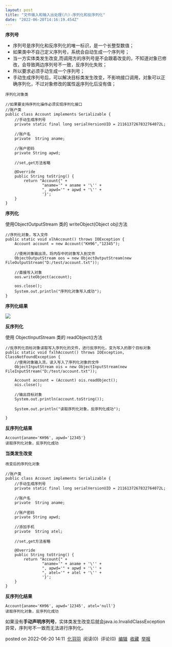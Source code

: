 ```yaml
---
layout: post
title: "文件输入和输入出处理(六)-序列化和反序列化"
date: "2022-06-20T14:16:19.454Z"
---
```

**序列号**

*   序列号是序列化和反序列化的唯一标识，是一个长整型数值；
*   如果类中不自己定义序列号，系统会自动生成一个序列号；
*   当一方实体类发生改变,而调用方的序列号是不会跟着改变的，不知道对象已修改，会导致两边序列号不一致，反序列化失败；
*   所以要求必须手动生成一个序列号；
*   手动生成序列号后，可以解决目标类发生改变，不影响接口调用，对象可以正确序列化，不过对象修改的属性返序列化后没有值；

`序列化对象类`

    //如果要支持序列化操作必须实现序列化接口
    //账户类
    public class Account implements Serializable {
    	//手动生成序列号
        private static final long serialVersionUID = 2116137267832764072L;
        
        //账户名
        private  String aname;
    
        //账户密码
        private String apwd;
        
        //set,get方法省略
        
        @Override
        public String toString() {
            return "Account{" +
                    "aname='" + aname + '\'' +
                    ", apwd='" + apwd + '\'' +
                    '}';
        }
    }    
    

**序列化**

使用ObjectOutputStream 类的 writeObject(Object obj)方法

    //序列化对象，写入文件
    public static void xlhAccount() throws IOException {
        Account account = new Account("KH96","12345");
    
        //使用对象输出流，将内存中的对象写入到文件
        ObjectOutputStream oos = new ObjectOutputStream(new FileOutputStream("D:/test/account.txt"));
        
        //直接写入对象
        oos.writeObject(account);
    
        oos.close();
        System.out.println("序列化对象写入成功");
    }
    

**序列化结果**

![](https://img2022.cnblogs.com/blog/2793469/202206/2793469-20220620140424692-1857097997.png)

**反序列化**

使用 ObjectInputStream 类的 readObject()方法

    //反序列化目标对象读取写入序列化的文件，进行反序列化，变为写入的那个目标对象
    public static void fxlhAccount() throws IOException, ClassNotFoundException {
        //使用对象输入流，读入写入了序列化对象的文件
        ObjectInputStream ois = new ObjectInputStream(new FileInputStream("D:/test/account.txt"));
        
        Account account = (Account) ois.readObject();
        ois.close();
        
        //输出目标对象
        System.out.println(account.toString());
    
        System.out.println("读取序列化对象，反序列化成功");
    
    }
    

**反序列化结果**

    Account{aname='KH96', apwd='12345'}
    读取序列化对象，反序列化成功
    

**当类发生改变**

`改变后的序列化对象`

    //账户类
    public class Account implements Serializable {
    	//手动生成序列号
        private static final long serialVersionUID = 2116137267832764072L;
        
        //账户名
        private  String aname;
        
        //账户密码
        private String apwd;
    
        //添加手机
        private  String atel;
        
        //set,get方法省略
        
        @Override
        public String toString() {
            return "Account{" +
                    "aname='" + aname + '\'' +
                    ", apwd='" + apwd + '\'' +
                    ", atel='" + atel + '\'' +
                    '}';
        }
    }
    

**反序列化结果**

    Account{aname='KH96', apwd='12345', atel='null'}
    读取序列化对象，反序列化成功
    

如果没有**手动声明序列号**，实体类发生改变后就会java.io.InvalidClassException异常，序列号不一致而无法进行序列化。

posted on 2022-06-20 14:11  [化羽羽](https://www.cnblogs.com/xiaoqigui/)  阅读(0)  评论(0)  [编辑](https://i.cnblogs.com/EditPosts.aspx?postid=16393040)  [收藏](javascript:void(0))  [举报](javascript:void(0))